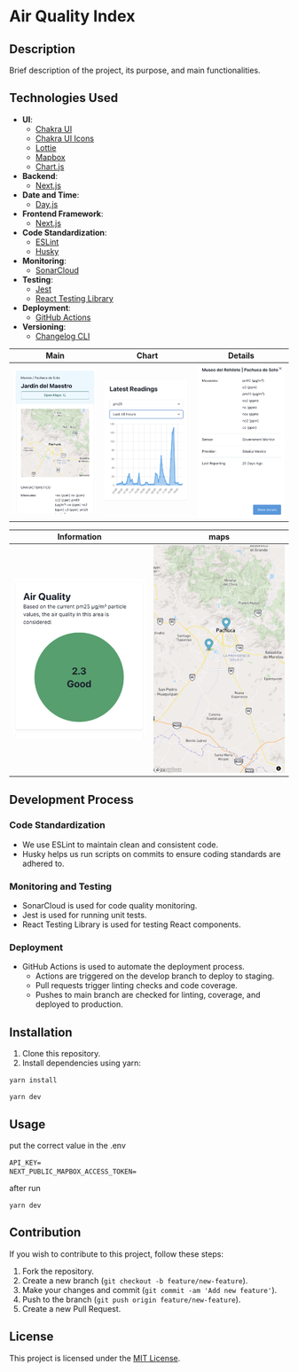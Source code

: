 # Air Quality Index

## Description
Brief description of the project, its purpose, and main functionalities.

## Technologies Used
- **UI**:
    - [Chakra UI](https://chakra-ui.com/)
    - [Chakra UI Icons](https://chakra-ui.com/docs/media-and-icons/icon)
    - [Lottie](https://airbnb.io/lottie/#/)
    - [Mapbox](https://www.mapbox.com/)
    - [Chart.js](https://www.chartjs.org/)
- **Backend**:
    - [Next.js](https://nextjs.org/)
- **Date and Time**:
    - [Day.js](https://day.js.org/)
- **Frontend Framework**:
    - [Next.js](https://nextjs.org/)
- **Code Standardization**:
    - [ESLint](https://eslint.org/)
    - [Husky](https://typicode.github.io/husky/#/)
- **Monitoring**:
    - [SonarCloud](https://sonarcloud.io/)
- **Testing**:
    - [Jest](https://jestjs.io/)
    - [React Testing Library](https://testing-library.com/docs/react-testing-library/intro/)
- **Deployment**:
    - [GitHub Actions](https://github.com/features/actions)
- **Versioning**:
    - [Changelog CLI](https://changelog.md/cli/)

|                      Main                       |                      Chart                       |                      Details                       |
|:-----------------------------------------------:|:------------------------------------------------:|:--------------------------------------------------:|
| <img src="docs/images/main.png" width="250px"/> | <img src="docs/images/chart.png" width="250px"/> | <img src="docs/images/details.png" width="250px"/> |

|                      Information                       |                      maps                       |
|:------------------------------------------------------:|:-----------------------------------------------:|
| <img src="docs/images/information.png" width="250px"/> | <img src="docs/images/maps.png" width="250px"/> |


## Development Process
### Code Standardization
- We use ESLint to maintain clean and consistent code.
- Husky helps us run scripts on commits to ensure coding standards are adhered to.

### Monitoring and Testing
- SonarCloud is used for code quality monitoring.
- Jest is used for running unit tests.
- React Testing Library is used for testing React components.

### Deployment
- GitHub Actions is used to automate the deployment process.
    - Actions are triggered on the develop branch to deploy to staging.
    - Pull requests trigger linting checks and code coverage.
    - Pushes to main branch are checked for linting, coverage, and deployed to production.

## Installation
1. Clone this repository.
2. Install dependencies using yarn:

````
yarn install
````
````
yarn dev
````


## Usage
put the correct value in the .env
````
API_KEY=
NEXT_PUBLIC_MAPBOX_ACCESS_TOKEN=
````
after run
````
yarn dev
````

## Contribution
If you wish to contribute to this project, follow these steps:
1. Fork the repository.
2. Create a new branch (`git checkout -b feature/new-feature`).
3. Make your changes and commit (`git commit -am 'Add new feature'`).
4. Push to the branch (`git push origin feature/new-feature`).
5. Create a new Pull Request.

## License
This project is licensed under the [MIT License](https://opensource.org/licenses/MIT).
